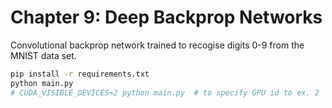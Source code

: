 # Chapter 9: Deep Backprop Networks

Convolutional backprop network trained to recogise digits 0-9 from the MNIST data set.

```bash
pip install -r requirements.txt
python main.py
# CUDA_VISIBLE_DEVICES=2 python main.py  # to specify GPU id to ex. 2
```
